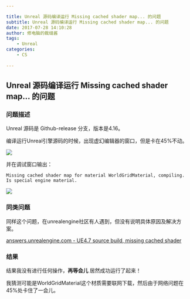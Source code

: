 ```yaml
---

title: Unreal 源码编译运行 Missing cached shader map... 的问题
subtitle: Unreal 源码编译运行 Missing cached shader map... 的问题
date: 2017-07-28 14:10:28
author: 修电脑的裁缝酱
tags:
	- Unreal
categories: 
	- CS
	
---
```


## Unreal 源码编译运行 Missing cached shader map... 的问题

### 问题描述

Unreal 源码是 Github-release 分支，版本是4.16。

编译运行Unreal引擎源码的时候，出现虚幻编辑器的窗口，但是卡在45%不动。

<!-- more -->

![](http://huihut-img.oss-cn-shenzhen.aliyuncs.com/UnrealLunch45Missing.png)

并在调试窗口输出：

    Missing cached shader map for material WorldGridMaterial, compiling. Is special engine material.

![](http://huihut-img.oss-cn-shenzhen.aliyuncs.com/MissingCachedShaderMap.png)

### 同类问题

同样这个问题，在unrealengine社区有人遇到，但没有说明具体原因及解决方案。

[answers.unrealengine.com - UE4.7 source build, missing cached shader](https://answers.unrealengine.com/questions/184696/ue47-source-build-missing-cached-shader.html)

### 结果

结果我没有进行任何操作，**再等会儿** 居然成功运行了起来！

我猜测可能是WorldGridMaterial这个材质需要联网下载，然后由于网络问题在45%处卡住了一会儿。
